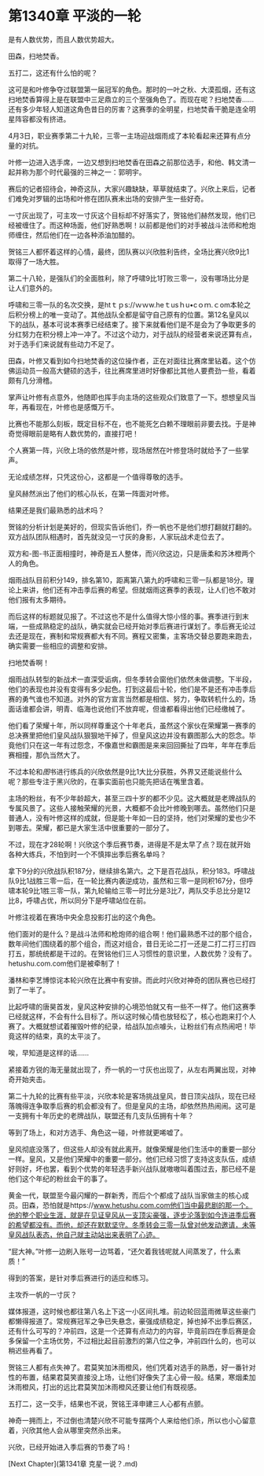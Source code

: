 # 第1340章 平淡的一轮

是有人数优势，而且人数优势超大。

田森，扫地焚香。

五打二，这还有什么怕的呢？

这可是和叶修争夺过联盟第一届冠军的角色。那时的一叶之秋、大漠孤烟，还有这扫地焚香算得上是在联盟中三足鼎立的三个至强角色了。而现在呢？扫地焚香……还有多少年轻人知道这角色昔日的厉害？这赛季的全明星，扫地焚香干脆是连全明星阵容都没有挤进。

4月3日，职业赛季第二十九轮，三零一主场迎战烟雨成了本轮看起来还算有点分量的对抗。

叶修一边进入选手席，一边又想到扫地焚香在田森之前那位选手，和他、韩文清一起并称为那个时代最强的三神之一：郭明宇。

赛后的记者招待会，神奇这队，大家兴趣缺缺，草草就结束了。兴欣上来后，记者们难免对罗辑的出场和叶修在团队赛未出场的安排产生一些好奇。

一寸灰出现了，可主攻一寸灰这个目标却不好落实了，贺铭他们赫然发现，他们已经被缠住了。而这种场面，他们好熟悉啊！以前都是他们的对手被战斗法师和枪炮师缠住，然后他们在一边各种添油加醋的。

贺铭三人都怀着这样的心情，最终，团队赛以兴欣胜利告终，全场比赛兴欣9比1取得了一场大胜。

第二十八轮，是强队们的全面胜利，除了呼啸9比1打败三零一，没有哪场比分是让人们意外的。

呼啸和三零一队的名次交换，是htｔｐs://ｗｗw.heｔusｈu•cｏｍ.ｃom本轮之后积分榜上的唯一变动了。其他战队全都是留守自己原有的位置。第12名皇风以下的战队，基本可说本赛季已经结束了。接下来就看他们是不是会为了争取更多的分红努力在积分榜上冲一冲了。不过这个动力，对于战队的经营者来说还算有点，对于选手们来说就有些动力不足了。

田森，叶修又看到如今扫地焚香的这位操作者，正在对面往比赛席里钻着。这个仿佛运动员一般高大健硕的选手，往比赛席里进时好像都比其他人要费劲一些，看着颇有几分滑稽。

掌声让叶修有点意外，他随即也挥手向主场的这些观众们致意了一下。想想皇风当年，再看现在，叶修也是感慨万千。

比赛也不能那么刻板，既定目标不在，也不能死乞白赖不理眼前非要去找。于是神奇觉得眼前是略有人数优势的，直接打吧！

个人赛第一阵，兴欣上场的依然是叶修，现场居然在叶修登场时就给予了一些掌声。

无论成绩怎样，只凭这份心，这都是一个值得尊敬的选手。

皇风赫然派出了他们的核心队长，在第一阵面对叶修。

结果还是我们最熟悉的战术吗？

贺铭的分析计划是美好的，但现实告诉他们，乔一帆也不是他们想打翻就打翻的。双方战队团队相遇时，首先就没见一寸灰的身影，人家玩战术走位去了。

双方和-图-书正面相撞时，神奇是五人整体，而兴欣这边，只是唐柔和苏沐橙两个人的角色。

烟雨战队目前积分149，排名第10，距离第八第九的呼啸和三零一队都是18分。理论上来讲，他们还有冲击季后赛的希望。但就烟雨这赛季的表现，让人们也不敢对他们报有太多期待。

而后这样的标题就见报了。不过这也不是什么值得大惊小怪的事。赛季进行到末端，一些成熟稳定的战队，确实就会已经开始对季后赛进行谋划了。季后赛无论过去还是现在，赛制和常规赛都大有不同。赛程又密集，主客场交替总要跑来跑去，确实需要一些相应的调整和安排。

扫地焚香啊！

烟雨战队转型的新战术一直深受诟病，但冬季转会窗他们依然未做调整。下半段，他们的表现也并没有变得有多少起色。打到这最后十轮，他们是不是还有冲击季后赛的勇气谁也不知道。对外的官方宣言当然都是相信、努力，争取转机什么的，场面话谁都会讲，明青、临海也说他们不放弃呢，但谁都看得出他们已经缴械了。

他们看了荣耀十年，所以同样尊重这个十年老兵，虽然这个家伙在荣耀第一赛季的总决赛里把他们皇风战队狠狠地干掉了，但皇风这边并没有霸图那么大的怨念。毕竟他们只在这一年有过怨念，不像嘉世和霸图是来来回回撕扯了四年，年年在季后赛相撞，那仇当然大了。

不过本轮和*图*书进行练兵的兴欣依然是9比1大比分获胜，外界又还能说些什么呢？那些专注于黑兴欣的，在事实面前也只能先把话在嘴里含着。

主场的粉丝，有不少年龄超大，甚至三四十岁的都不少见。这大概就是老牌战队的专属风景了。这些人接触荣耀的光景，大概都不会比叶修晚到哪去。虽然他们只是普通人，没有叶修这样的成就，但是能十年如一日的坚持，他们对荣耀的爱也少不到哪去。荣耀，都已是大家生活中很重要的一部分了。

不过，现在才28轮啊！兴欣这个季后赛节奏，进得是不是太早了点？现在就开始各种大练兵，不怕到时一个不慎摔出季后赛名单吗？

拿下9分的兴欣战队积187分，继续排名第六。之下是百花战队，积分183。呼啸战队9比1战胜三零一后，在一轮比赛内袭逆成功，虽然和三零一是同积167分，但呼啸本轮9比1胜三零一队，第九轮输给三零一时比分是3比7，两队交手总比分是12比8，呼啸占优，所以同分下是呼啸站位在前。

叶修注视着在赛场中央全息投影打出的这个角色。

他们面对的是什么？是战斗法师和枪炮师的组合啊！他们最熟悉不过的那个组合，数年间他们围绕着的那个组合，而这对组合，昔日无论二打一还是二打二打三打四打五，那统统都是干过的。在贺铭他们三人习惯性的意识里，人数优势？没有了。hetushu.com.com他们是被牵制了！

潘林和李艺博惊诧本轮兴欣在比赛中有安排。而此时兴欣对神奇的团队赛也已经打到了一半了。

比起呼啸的唐昊首发，皇风这种安排的心境恐怕就又有一些不一样了。他们这赛季已经就这样，不会有什么目标了。所以这时候心情也放轻松了，核心也跑来打个人赛了。大概就想试着摧毁叶修的纪录，给战队加点噱头，让粉丝们有点热闹吧！毕竟这样的结束，真的太平淡了。

唉，早知道是这样的话……

紧接着方锐的海无量就出现了，乔一帆的一寸灰也出现了，从左右两翼出现，对神奇开始夹击。

第二十九轮的比赛有些平淡，兴欣本轮是客场挑战皇风，昔日顶尖战队，现在已经落魄得连争取季后赛的机会都没有了。但是皇风的主场，却依然热热闹闹。这可是一支拥有十年历史的老牌战队，联盟还有几支队伍拥有十年？

等到了场上，和对方选手、角色这一碰，叶修就更唏嘘了。

皇风彻底没落了，但这些人却没有就此离开。就像荣耀是他们生活中的重要一部分一样。皇风，又是他们荣耀中的重要一部分。他们已经习惯了支持这支队伍，成绩好则好，坏也罢，看到个优势的年轻选手新兴战队就嗷嗷叫着围过去，那已经不是他们这个年纪的粉丝会干的事了。

黄金一代，联盟至今最闪耀的一群新秀，而后个个都成了战队当家做主的核心成员。田森，恐怕就是https://www.hetushu.com.com他们当中最悲剧的那一个。他的整个职业生涯，就是在见证皇风从一支顶尖豪强，逐步沦落到如今连进季后赛的希望都没有。而他，却还在默默坚守。冬季转会三零一队曾对他发动邀请，未等皇风战队表态，他自己就主动站出来表明了心迹。

“屁大神。”叶修一边刷入账号一边骂着，“还欠着我钱呢就人间蒸发了，什么素质！”

得到的答案，是针对季后赛进行的适应和练习。

主攻乔一帆的一寸灰？

媒体报道，这时候也都往第八名上下这一小区间扎堆。前边轮回蓝雨微草这些豪门都懒得报道了。常规赛冠军之争已失悬念，豪强成绩稳定，掉也掉不出季后赛区，还有什么可写的？冲前四，这是一个还算有点动力的内容，毕竟前四在季后赛是会多保留一个主场优势，不过相比起目前激烈的第八位之争，冲前四什么的，也可以稍迟些再看了。

贺铭三人都有点失神了。君莫笑加沐雨橙风，他们凭着对选手的熟悉，好一番针对性的布置，结果君莫笑直接没上场，让他们好像失了主心骨一般。结果，寒烟柔加沐雨橙风，打出的远比君莫笑加沐雨橙风还要让他们有既视感。

五打二，这一交手，结果也不说，贺铭王泽申建三人心都有点颤。

神奇一拥而上，不过倒也清楚兴欣不可能专摆两个人来给他们杀，所以也小心留意着，兴欣其他人会从哪里突然杀出来。

兴欣，已经开始进入季后赛的节奏了吗！



[Next Chapter](第1341章 克星一说？.md)